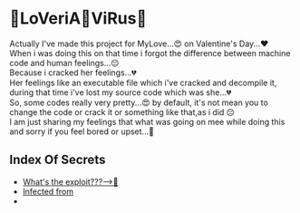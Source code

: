# 👾LoVeriA👾ViRus👾
Actually I've made this project for MyLove...😍 on Valentine's Day...❤️<br>
When i was doing this on that time i forgot the difference between machine code and human feelings...😔 <br>Because i cracked her feelings...💔<br>
Her feelings like an executable file which i've cracked and decompile it, during that time i've lost my source code which was she...💔<br>
So, some codes really very pretty...😍 by default, it's not mean you to change the code or crack it or something like that,as i did 😔<br>
I am just sharing my feelings that what was going on mee while doing this and sorry if you feel bored or upset...🙏
## Index Of Secrets
* [What's the exploit???-->🤯](#about-the-topic)
* [Infected from](#built-with)
* 
